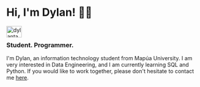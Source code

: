 <h1 align="left">Hi, I'm Dylan! 🙋‍♂️</h1>
<a href="https://linkedin.com/in/dylantayag" target="blank"><img align="left" src="https://raw.githubusercontent.com/rahuldkjain/github-profile-readme-generator/master/src/images/icons/Social/linked-in-alt.svg" alt="dylantayag" height="30" width="40" /></a>
<br>
<h3 align="left">Student. Programmer.</h3>

<p align="left">I'm Dylan, an information technology student from Mapúa University. I am very interested in Data Engineering, and I am currently learning SQL and Python. If you would like to work together, please don't hesitate to contact me <a href="https://linkedin.com/in/dylantayag">here</a>.</p>
</p>
